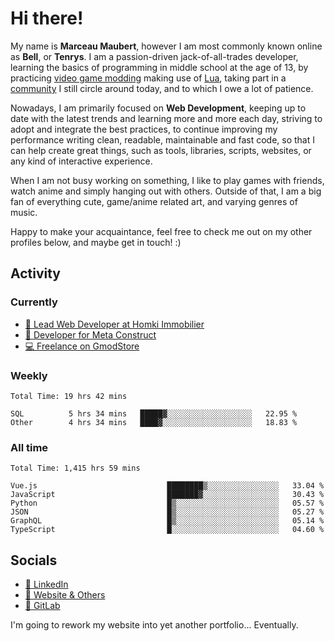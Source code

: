 # Hi there!

My name is **Marceau Maubert**, however I am most commonly known online as **Bell**, or **Tenrys**. I am a passion-driven jack-of-all-trades developer, learning the basics of programming in middle school at the age of 13, by practicing [video game modding](https://garrysmod.com) making use of [Lua](https://lua.org), taking part in a [community](https://metastruct.net) I still circle around today, and to which I owe a lot of patience.

Nowadays, I am primarily focused on **Web Development**, keeping up to date with the latest trends and learning more and more each day, striving to adopt  and integrate the best practices, to continue improving my performance writing clean, readable, maintainable and fast code, so that I can help create great things, such as tools, libraries, scripts, websites, or any kind of interactive experience.

When I am not busy working on something, I like to play games with friends, watch anime and simply hanging out with others. Outside of that, I am a big fan of everything cute, game/anime related art, and varying genres of music.

Happy to make your acquaintance, feel free to check me out on my other profiles below, and maybe get in touch! :)

## Activity

### Currently

- [🏢 Lead Web Developer at Homki Immobilier](https://homki-immobilier.com)
- [🎈 Developer for Meta Construct](https://metastruct.net)
- [💻 Freelance on GmodStore](https://www.gmodstore.com/users/Tenrys)

### Weekly
<!--START_SECTION:wakaWeekly-->

```text
Total Time: 19 hrs 42 mins

SQL          5 hrs 34 mins   █████▓░░░░░░░░░░░░░░░░░░░   22.95 %
Other        4 hrs 34 mins   ████▓░░░░░░░░░░░░░░░░░░░░   18.83 %
```

<!--END_SECTION:wakaWeekly-->

### All time
<!--START_SECTION:wakaTotal-->

```text
Total Time: 1,415 hrs 59 mins

Vue.js                             ████████▒░░░░░░░░░░░░░░░░   33.04 %
JavaScript                         ███████▓░░░░░░░░░░░░░░░░░   30.43 %
Python                             █▒░░░░░░░░░░░░░░░░░░░░░░░   05.57 %
JSON                               █▒░░░░░░░░░░░░░░░░░░░░░░░   05.27 %
GraphQL                            █▒░░░░░░░░░░░░░░░░░░░░░░░   05.14 %
TypeScript                         █░░░░░░░░░░░░░░░░░░░░░░░░   04.60 %
```

<!--END_SECTION:wakaTotal-->

## Socials

- [👔 LinkedIn](https://www.linkedin.com/in/marceau-maubert)
- [🔗 Website & Others](https://bell.moe)
- [🦊 GitLab](https://gitlab.com/Tenrys)

I'm going to rework my website into yet another portfolio... Eventually.
